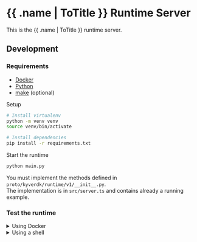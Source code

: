# {{ .name | ToTitle }} Runtime Server

This is the {{ .name | ToTitle }} runtime server.

## Development

### Requirements
- [Docker](https://docs.docker.com/engine/install/)
- [Python](https://www.python.org/downloads/)
- [make](https://www.gnu.org/software/make/) (optional)

Setup
```bash
# Install virtualenv
python -m venv venv
source venv/bin/activate

# Install dependencies
pip install -r requirements.txt
```

Start the runtime
```bash
python main.py
```

You must implement the methods defined in `proto/kyverdk/runtime/v1/__init__.py`.<br>
The implementation is in `src/server.ts` and contains already a running example.

### Test the runtime

<details>
<summary>Using Docker</summary>

Start the runtime container and the kystrap container
```bash
docker compose up --build
```
Open another terminal and run
```bash
docker exec -it $(docker ps -qf "name={{ .name |ToLower }}-kystrap") ./kystrap test -a runtime:50051
```

**Examples for testing**
```bash
# test command structure
docker exec -it $(docker ps -qf "name={{ .name |ToLower }}-kystrap") ./kystrap test -a <host>:<port> -m <method> -d <data> <flags>

# call GetRuntimeName running on localhost:50051 in non-interactive mode (see -y)
docker exec -it $(docker ps -qf "name={{ .name |ToLower }}-kystrap") ./kystrap test -a runtime:50051 -m GetRuntimeName -y

# call ValidateSetConfig running in a docker container with data
docker exec -it $(docker ps -qf "name={{ .name |ToLower }}-kystrap") ./kystrap test -a runtime:50051 -m ValidateSetConfig -d '{"raw_config":"{\"network\":\"my-network\",\"rpc\":\"https://my-fancy-rpc.com\"}"}'

# call GetRuntimeName in non-interactive and simple mode and pipe the output to jq
docker exec -it $(docker ps -qf "name={{ .name |ToLower }}-kystrap") ./kystrap test -a runtime:50051 -y -s -m GetRuntimeName 2>&1 | jq '.name'
```
⚠️ **Note:** The `-d` flag expects a JSON string **without spaces**.
</details>

<details>
<summary>Using a shell</summary>

Start the runtime
```bash
python main.py
```

Open another terminal and run
```bash
# You must be in the root directory of the project
sh tools/kystrap/kystrap.sh test -a host.docker.internal:50051
```

**Examples for testing**

```bash
# test command structure
sh tools/kystrap/kystrap.sh test -a <host>:<port> -m <method> -d <data> <flags>

# call GetRuntimeName running on localhost:50051 in non-interactive mode (see -y)
sh tools/kystrap/kystrap.sh test -a host.docker.internal:50051 -m GetRuntimeName -y

# call ValidateSetConfig running in a docker container with data
sh tools/kystrap/kystrap.sh test -a host.docker.internal:50051 -m ValidateSetConfig -d '{"raw_config":"{\"network\":\"my-network\",\"rpc\":\"https://my-fancy-rpc.com\"}"}'

# call GetRuntimeName in non-interactive and simple mode and pipe the output to jq
sh tools/kystrap/kystrap.sh test -a host.docker.internal:50051 -y -s -m GetRuntimeName 2>&1 | jq '.name'
```
⚠️ **Note:** The `-d` flag expects a JSON string **without spaces**.
</details>